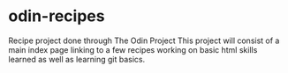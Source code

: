 # odin-recipes
Recipe project done through The Odin Project
This project will consist of a main index page linking to a few recipes working on basic html skills learned as well as learning git basics.
